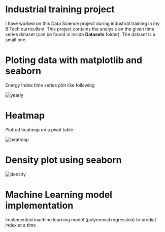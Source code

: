 # Industrial training project
I have worked on this Data Science project during industrial training in my B.Tech curricullam. This project contains the analysis on the given time series dataset (can be found in inside **Datasets** folder). The dataset is a small one.

# Ploting data with matplotlib and seaborn
Energy Index time series plot like following

![yearly](/../assets/plots/ei_yearly.png)

# Heatmap
Plotted heatmap on a pivot table

![heatmap](/../assets/plots/ei_heatmap.png)

# Density plot using seaborn
![density](/../assets/plots/ei_density.png)

# Machine Learning model implementation
Implemented machine learning model (polynomial regression) to predict index at a time
